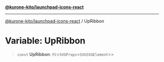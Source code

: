 [**@kurone-kito/launchpad-icons-react**](../README.md)

***

[@kurone-kito/launchpad-icons-react](../globals.md) / UpRibbon

# Variable: UpRibbon

> `const` **UpRibbon**: `FC`\<`SVGProps`\<`SVGSVGElement`\>\>
